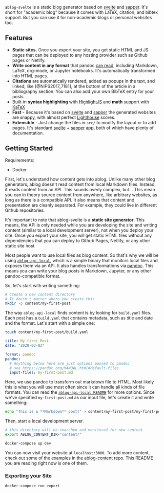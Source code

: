 `ablog-svelte` is a static blog generator based on [svelte](https://svelte.dev/) and [sapper](https://sapper.svelte.dev/). It's short for "academic blog" because it comes with LaTeX, citation, and bibtex support. But you can use it for non-academic blogs or personal websites too.

## Features

- **Static sites.** Once you export your site, you get static HTML and JS pages that can be deployed to any hosting provider such as Github pages or Netlify.
- **Write content in any format** that pandoc [can read](https://pandoc.org/), including Markdown, LaTeX, org-mode, or Jupyter notebooks. It's automatically transformed into HTML pages.
- **Citations** are automatically rendered, added as popups in the text, and linked, like [@NIPS2017_7181], at the bottom of the article in a bibliography section. You can also add your own BibTeX entry for your posts.
- Built-in **syntax highlighting** with [HighlightJS](https://highlightjs.org/) and **math** support with [KaTeX](https://katex.org/)
- **Fast** - Because it's based on [svelte](https://svelte.dev/) and [sapper](https://sapper.svelte.dev/) the generated websites are snappy, with almost perfect [Lighthouse](https://web.dev/measure/) scores.
- **Extensible** - Just change the files in `src/` to modify the layout or to add pages. It's standard [svelte](https://svelte.dev/) + [sapper](https://sapper.svelte.dev/) app, both of which have plenty of documentation.

<!-- - Write content in any format pandoc [can read](https://pandoc.org/), including Markdown, LaTeX, org-mode, or Jupyter notebooks
- We automatically convert your content into HTML pages and downloadable PDF and Markdown versions (you can add more formats)
- **No magic** - The "magic" of reading documents and transforming them into HTML is only ~300 lines of code, in `src/lib`. If you want to modify it, you can. No need to walk through 5 layers of framework abstractions. The rest is a standard NextJS + React app, both of which have plenty of documentation.
- Citations [passed to pandoc](https://pandoc.org/MANUAL.html#citations) are automatically rendered, added as popups in the text, and linked, like [@NIPS2017_7181], at the bottom of your article in a bibliography section. You can also add your own bibtex at the end of your article.
- Syntax highlighting with [Prism](https://prismjs.com/) and math support with [KaTeX](https://katex.org/)
- Everything is rendered during the build process and the output is static HTML, so you can [deploy](https://nextjs.org/docs/deployment) your site to any static hosting provider such as Netlify or Github pages. No server needed.
 -->

## Getting Started

Requirements:

- Docker

First, let's understand how content gets into ablog. Unlike many other blog generators, ablog doesn't read content from local Markdown files. Instead, it reads content from an API. This sounds overly complex, but... This mean you can in theory source content from anywhere, like arbitrary websites, as long as there is a compatible API. It also means that content and presentation are cleanly separated. For example, they could live in different Github repositories.

It's important to note that ablog-svelte is a **static site generator**. This means, the API is only needed while you are developing the site and writing content (similar to a local development server), not when you deploy your site. Once you export your site, you will get static HTML files without any dependencies that you can deploy to Github Pages, Netlify, or any other static site host.

Most people want to use local files as blog content. So that's why we will be using [`ablog-api-local`](https://github.com/dennybritz/ablog-api-local), which is a simple binary that monitors local files and exposes them via an API. It also handles transformations via [pandoc](https://pandoc.org/). This means you can write your blog posts in Markdown, Jupyter, or any other pandoc-compatible format.

So, let's start with writing something:

```bash
# Create a new content directory
# It doesn't matter where you create this
mkdir -p content/my-first-post
```

The way `ablog-api-local` finds content is by looking for `build.yaml` files. Each post has a `build.yaml` that contains metadata, such as title and date and the format. Let's start with a simple one:

```bash
touch content/my-first-post/build.yaml
```

```yaml
title: My first Post
date: "2020-03-03"

format: pandoc
pandoc:
  # Anything below here are just options passed to pandoc
  # see https://pandoc.org/MANUAL.html#default-files
  input-files: my-first-post.md
```

Here, we use pandoc to transform out markdown file to HTML. Most likely this is what you will use most often since it can handle all kinds of file formats. You can read the [`ablog-api-local README`](https://github.com/dennybritz/ablog-api-local) for more options. Since we've specified `my-first-post.md` as our input file, let's create it and write something:

```bash
echo "This is a **Markdown** post!" > content/my-first-post/my-first-post.md
```

Then, start a local development server.

```bash
# this directory will be searched and monitored for new content
export ABLOG_CONTENT_DIR="content/"

docker-compose up dev
```

You can now visit your website at `localhost:3000`. To add more content, check out some of the examples in the [ablog-content](https://github.com/dennybritz/ablog-content) repo. This README you are reading right now is one of them.

### Exporting your Site

```
docker-compose run export
```
